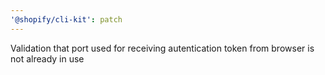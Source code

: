 ```yaml
---
'@shopify/cli-kit': patch
---
```


Validation that port used for receiving autentication token from browser is not already in use
